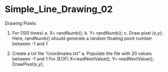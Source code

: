 # Simple_Line_Drawing_02
Drawing Pixels:
  1.	For (100 times)
      a.	X= randNumb();
      b.	Y= randNumb();
      c.	Draw pixel (x,y);
  Here, randNumb() should generate a random floating point number between -1 and 1
  
  2.	Create a txt file “coordinates.txt”
      a.	Populate the file with 20 values between -1 and 1
    For (EOF)
      X=readNextValue();
      Y= readNextValue();
      DrawPixel(x,y);
